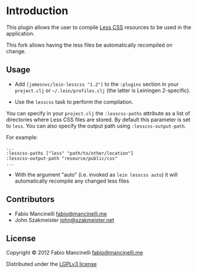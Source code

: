# Introduction

This plugin allows the user to compile [Less CSS](http://lesscss.org/) resources
to be used in the application.

This fork allows having the less files be automatically recompiled on change.

## Usage

* Add `[jamesnvc/lein-lesscss "1.2"]` to the  `:plugins` section in your
  `project.clj` or `~/.lein/profiles.clj` (the latter is Leiningen 2-specific).

* Use the `lesscss` task to perform the compilation.

You can specify in your `project.clj` the `:lesscss-paths` attribute as a list
of directories where Less CSS files are stored. By default this parameter is set
to `less`.  You can also specify the output path using `:lesscss-output-path`.

For example:

    ...
    :lesscss-paths ["less" "path/to/other/location"]
    :lesscss-output-path "resource/public/css"
    ...

* With the argument "auto" (i.e. invoked as `lein lesscss auto`) it will
  automatically recompile any changed less files

## Contributors

* Fabio Mancinelli <fabio@mancinelli.me>
* John Szakmeister <john@szakmeister.net>

## License

Copyright © 2012 Fabio Mancinelli <fabio@mancinelli.me>

Distributed under the [LGPLv3 license](http://www.gnu.org/licenses/lgpl-3.0.en.html)
